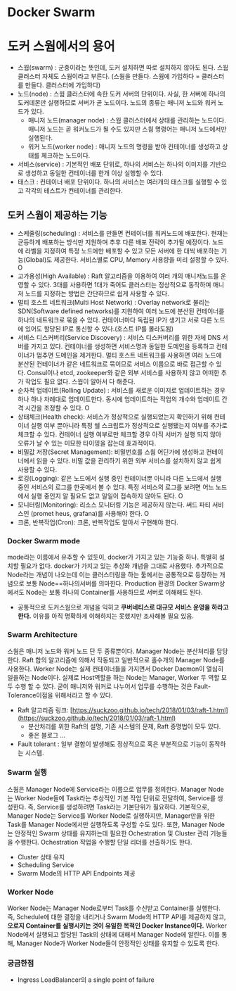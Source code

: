# Docker Swarm

# 도커 스웜에서의 용어

- 스웜(swarm) : 군중이라는 뜻인데, 도커 설치하면 따로 설치하지 않아도 된다. 스웜 클러스터 자체도 스웜이라고 부른다. (스웜을 만들다. 스웜에 가입하다 = 클러스터를 만들다. 클러스터에 가입하다)
- 노드(node) : 스웜 클러스터에 속한 도커 서버의 단위이다. 사실, 한 서버에 하나의 도커데몬만 실행하므로 서버가 곧 노드이다. 노드의 종류는 매니저 노드와 워커 노드가 있다.
    - 매니저 노드(manager node) : 스웜 클러스터에서 상태를 관리하는 노드이다. 매니저 노드는 곧 워커노드가 될 수도 있지만 스웜 명령어는 매니저 노드에서만 실행된다.
    - 워커 노드(worker node) : 매니저 노드의 명령을 받아 컨테이너를 생성하고 상태를 체크하는 노드이다.
- 서비스(service) : 기본적인 배포 단위로, 하나의 서비스는 하나의 이미지를 기반으로 생성하고 동일한 컨테이너를 한개 이상 실행할 수 있다.
- 태스크 : 컨테이너 배포 단위이다. 하나의 서비스는 여러개의 태스크를 실행할 수 있고 각각의 테스트가 컨테이너를 관리한다.

## 도커 스웜이 제공하는 기능

- 스케줄링(scheduling) : 서비스를 만들면 컨테이너를 워커노드에 배포한다. 현재는 균등하게 배포하는 방식만 지원하며 추후 다른 배포 전략이 추가될 예정이다. 노드에 라벨을 지정하여 특정 노드에만 배포할 수 있고 모든 서버에 한 대씩 배포하는 기능(Global)도 제공한다. 서비스별로 CPU, Memory 사용량을 미리 설정할 수 있다. O
- 고가용성(High Available) : Raft 알고리즘을 이용하여 여러 개의 매니저노드를 운영할 수 있다. 3대를 사용하면 1대가 죽어도 클러스터는 정상적으로 동작하며 매니저 노드를 지정하는 방법은 간단하므로 쉽게 사용할 수 있다.
- 멀티 호스트 네트워크(Multi Host Network) : Overlay network로 불리는 SDN(Software defined networks)를 지원하여 여러 노드에 분산된 컨테이너를 하나의 네트워크로 묶을 수 있다. 컨테이너마다 독립된 IP가 생기고 서로 다른 노드에 있어도 할당된 IP로 통신할 수 있다.(호스트 IP를 몰라도됨)
- 서비스 디스커버리(Service Discovery) : 서비스 디스커버리를 위한 자체 DNS 서버를 가지고 있다. 컨테이너를 생성하면 서비스명과 동일한 도메인을 등록하고 컨테이너가 멈추면 도메인을 제거한다. 멀티 호스트 네트워크를 사용하면 여러 노드에 분산된 컨테이너가 같은 네트워크로 묶이므로 서비스 이름으로 바로 접근할 수 있다. Consul이나 etcd, zookeeper와 같은 외부 서비스를 사용하지 않고 어떠한 추가 작업도 필요 없다. 스웜이 알아서 다 해준다.
- 순차적 업데이트(Rolling Update) : 서비스를 새로운 이미지로 업데이트하는 경우 하나 하나 차례대로 업데이트한다. 동시에 업데이트하는 작업의 개수와 업데이트 간격 시간을 조정할 수 있다. O
- 상태체크(Health check): 서비스가 정상적으로 실행되었는지 확인하기 위해 컨테이너 실행 여부 뿐아니라 특정 쉘 스크립트가 정상적으로 실행됐는지 여부를 추가로 체크할 수 있다. 컨테이너 실행 여부로만 체크할 경우 아직 서버가 실행 되지 않아 오류가 날 수 있는 미묘한 타이밍을 잡는데 효과적이다.
- 비밀값 저장(Secret Management): 비밀번호를 스웜 어딘가에 생성하고 컨테이너에서 읽을 수 있다. 비밀 값을 관리하기 위한 외부 서비스를 설치하지 않고 쉽게 사용할 수 있다.
- 로깅(Logging): 같은 노드에서 실행 중인 컨테이너뿐 아니라 다른 노드에서 실행 중인 서비스의 로그를 한곳에서 볼 수 있다. 특정 서비스의 로그를 보려면 어느 노드에서 실행 중인지 알 필요도 없고 일일이 접속하지 않아도 된다. O
- 모니터링(Monitoring): 리소스 모니터링 기능은 제공하지 않는다. 써드 파티 서비스인 (promet heus, grafana)를 사용해야 한다. O
- 크론, 반복작업(Cron): 크론, 반복작업도 알아서 구현해야 한다.

### Docker Swarm mode

 mode라는 이름에서 유추할 수 있듯이, docker가 가지고 있는 기능중 하나. 특별히 설치할 필요가 없다. docker가 가지고 있는 추상화 개념을 그대로 사용했다. 추가적으로 Node라는 개념이 나오는데 이는 클러스터링을 하는 툴에서는 공통적으로 등장하는 개념으로 보통 Node==하나의서버를 의마한다. Production 환경의 Docker Swarm상에서도 Node는 보통 하나의 Container를 사용하므로 서버로 이해해도 된다.

- 공통적으로 도커스웜으로 개념을 익히고 **쿠버네티스로 대규모 서비스 운영을 하라고 한다.** 이유를 아직 명확하게 이해하지는 못했지만 조사해볼 필요 있음.

### Swarm Architecture

 스웜은 매니저 노드와 워커 노드 단 두 종류뿐이다. Manager Node는 분산처리를 담당한다. Raft 합의 알고리즘에 의해서 작동되고 일반적으로 홀수개의 Manager Node를 사용한다. Worker Node는 실제 컨테이너들을 가지면서 Docker Daemon이 열심히 일을하는 Node이다. 실제로 Host역할을 하는 Node는 Manager, Worker 두 역할 모두 수행 할 수 있다. 굳이 매니저와 워커로 나누어서 업무를 수행하는 것은 Fault-Tolerance이점을 위해서라고 할 수 있다.

- Raft 알고리즘 링크: [https://suckzoo.github.io/tech/2018/01/03/raft-1.html](https://suckzoo.github.io/tech/2018/01/03/raft-1.html)
    - 분산처리를 위한 Raft의 설명, 기존 시스템의 문제, Raft 증명법이 모두 있다.
    - 좋은 블로그 ...
- Fault tolerant : 일부 결함이 발생해도 정상적으로 혹은 부분적으로 기능이 동작하는 시스템.

### Swarm 실행

 스웜은 Manager Node에 Service라는 이름으로 업무를 정의한다. Manager Node는 Worker Node들에 Task라는 추상적인 기본 작업 단위로 전달하여, Service를 생성한다. 즉, Service를 생성하려면 Task라는 기본단위가 필요하다. 기본적으로, Manager Node는 Service를 Worker Node로 실행하지만, Manager만을 위한 Task를 Manager Node에서만 실행하도록 구성할 수도 있다. 또한, Manager Node는 안정적인 Swarm 상태를 유지하는데 필요한 Ochestration 및 Cluster 관리 기능들을 수행한다. Ochestration 작업을 수행할 단일 리더를 선출하기도 한다.

- Cluster 상태 유지
- Scheduling Service
- Swarm Mode의 HTTP API Endpoints 제공

### Worker Node

 Worker Node는 Manager Node로부터 Task를 수신받고 Container를 실행한다. 즉, Schedule에 대한 결정을 내리거나 Swarm Mode의 HTTP API를 제공하지 않고, **오로지 Container를 실행시키는 것이 유일한 목적인 Docker Instance이다.** Worker Node에서 실행되고 할당된 Task의 상태에 대해서 Manager Node에 알린다. 이를 통해, Manager Node가 Worker Node들이 안정적인 상태를 유지할 수 있도록 한다.

### 궁금한점

- Ingress LoadBalancer의 a single point of failure